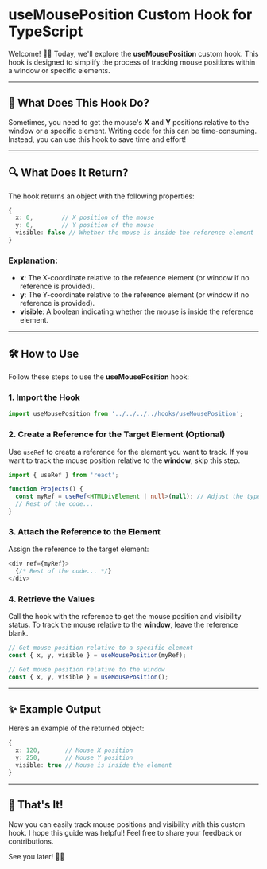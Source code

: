 # useMousePosition Custom Hook for TypeScript

Welcome! 👋🏻 Today, we'll explore the **useMousePosition** custom hook. This hook is designed to simplify the process of tracking mouse positions within a window or specific elements.

---

## 🚀 What Does This Hook Do?

Sometimes, you need to get the mouse's **X** and **Y** positions relative to the window or a specific element. Writing code for this can be time-consuming. Instead, you can use this hook to save time and effort!

---

## 🔍 What Does It Return?

The hook returns an object with the following properties:

```typescript
{
  x: 0,        // X position of the mouse
  y: 0,        // Y position of the mouse
  visible: false // Whether the mouse is inside the reference element
}
```

### Explanation:
- **x**: The X-coordinate relative to the reference element (or window if no reference is provided).
- **y**: The Y-coordinate relative to the reference element (or window if no reference is provided).
- **visible**: A boolean indicating whether the mouse is inside the reference element.

---

## 🛠 How to Use

Follow these steps to use the **useMousePosition** hook:

### 1. Import the Hook

```typescript
import useMousePosition from '../../../../hooks/useMousePosition';
```

### 2. Create a Reference for the Target Element (Optional)

Use `useRef` to create a reference for the element you want to track. If you want to track the mouse position relative to the **window**, skip this step.

```typescript
import { useRef } from 'react';

function Projects() {
  const myRef = useRef<HTMLDivElement | null>(null); // Adjust the type of ref based on your element
  // Rest of the code...
}
```

### 3. Attach the Reference to the Element

Assign the reference to the target element:

```typescript
<div ref={myRef}>
  {/* Rest of the code... */}
</div>
```

### 4. Retrieve the Values

Call the hook with the reference to get the mouse position and visibility status. To track the mouse relative to the **window**, leave the reference blank.

```typescript
// Get mouse position relative to a specific element
const { x, y, visible } = useMousePosition(myRef);

// Get mouse position relative to the window
const { x, y, visible } = useMousePosition();
```

---

## ✨ Example Output

Here’s an example of the returned object:

```typescript
{
  x: 120,       // Mouse X position
  y: 250,       // Mouse Y position
  visible: true // Mouse is inside the element
}
```

---

## 🎉 That's It!

Now you can easily track mouse positions and visibility with this custom hook. I hope this guide was helpful! Feel free to share your feedback or contributions.

See you later! 👋🏻

